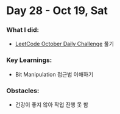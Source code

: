 # Day 28 - Oct 19, Sat

### What I did:
- [LeetCode October Daily Challenge](https://leetcode.com/problems/find-kth-bit-in-nth-binary-string?envType=daily-question&envId=2024-10-19) 풀기

### Key Learnings:
- Bit Manipulation 접근법 이해하기

### Obstacles:
- 건강이 좋지 않아 작업 진행 못 함